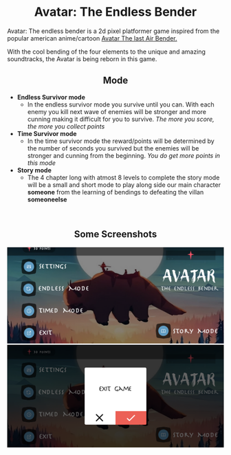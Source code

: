 <h1 align="center">Avatar: The Endless Bender</h1>

<p>
Avatar: The endless bender is a 2d pixel platformer game inspired from the popular american anime/cartoon <a href="https://avatar.fandom.com/wiki/Avatar:_The_Last_Airbender">Avatar The last Air Bender.</a>
</p>
<p>
With the cool bending of the four elements to the unique and amazing soundtracks, the Avatar is being reborn in this game.
</p>

<h2 align="center">Mode</h2>

- **Endless Survivor mode**
    - In the endless survivor mode you survive until you can. With each enemy you kill next wave of enemies will be stronger and more cunning making it difficult for you to survive. *The more you score, the more you collect points*
- **Time Survivor mode**
    - In the time survivor mode the reward/points will be determined by the number of seconds you survived but the enemies will be stronger and cunning from the beginning. *You do get more points in this mode*
- **Story mode**
    - The 4 chapter long with atmost 8 levels to complete the story mode will be a small and short mode to play along side our main character **someone** from the learning of bendings to defeating the villan **someoneelse**

<br />
<h2 style="text-align: center;">Some Screenshots</h2>

<img src="./Assets/Assets/General UI/ATEB_Main_Screen.png" alt="Main menu screen for avatar the endless bender" />
<img src="./Assets/Assets/General UI/ATEB_Exit_Pop.png" alt="Exit popup for avatar the endless bender" />
